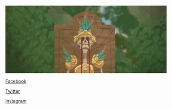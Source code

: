 ![grafica/illustrazione](https://github.com/drimos/drimos.github.io/blob/main/50_Digitale_2.jpg?raw=true)

[Facebook](https://www.facebook.com/Paperaz)

[Twitter](https://twitter.com/itsPapaz)

[Instagram](https://www.instagram.com/itspapaz/)
